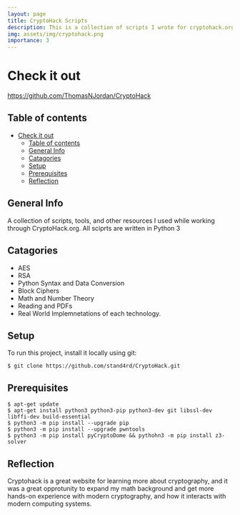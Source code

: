 ```yaml
---
layout: page
title: CryptoHack Scripts
description: This is a collection of scripts I wrote for cryptohack.org
img: assets/img/cryptohack.png
importance: 3
---
```


# Check it out
https://github.com/ThomasNJordan/CryptoHack

## Table of contents
- [Check it out](#check-it-out)
  - [Table of contents](#table-of-contents)
  - [General Info](#general-info)
  - [Catagories](#catagories)
  - [Setup](#setup)
  - [Prerequisites](#prerequisites)
  - [Reflection](#reflection)

## General Info
A collection of scripts, tools, and other resources I used while working through CryptoHack.org. All sciprts are written in Python 3

## Catagories
* AES
* RSA
* Python Syntax and Data Conversion
* Block Ciphers
* Math and Number Theory
* Reading and PDFs
* Real World Implemnetations of each technology.

## Setup
To run this project, install it locally using git:
```
$ git clone https://github.com/stand4rd/CryptoHack.git
```

## Prerequisites
```
$ apt-get update
$ apt-get install python3 python3-pip python3-dev git libssl-dev libffi-dev build-essential
$ python3 -m pip install --upgrade pip
$ python3 -m pip install --upgrade pwntools
$ python3 -m pip install pyCryptoDome && pythohn3 -m pip install z3-solver
```

## Reflection
Cryptohack is a great website for learning more about cryptography, and it was a great opprotunity to expand my math background and get more hands-on experience with modern cryptography, and how it interacts with modern computing systems.
